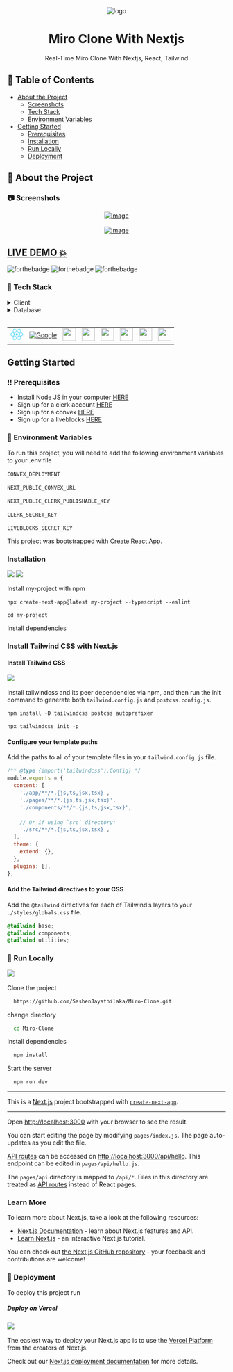 <div align="center">

  <img src="https://github.com/user-attachments/assets/0e06a37a-1588-4210-ac8a-aa38204a81e6" alt="logo" width="250" height="auto" />
  
# Miro Clone With Nextjs 
  
  <p>
Real-Time Miro Clone With Nextjs, React, Tailwind
  </p>
</div>

<!-- Table of Contents -->

## :notebook_with_decorative_cover: Table of Contents

- [About the Project](#star2-about-the-project)
  - [Screenshots](#camera-screenshots)
  - [Tech Stack](#space_invader-tech-stack)
  - [Environment Variables](#key-environment-variables)
- [Getting Started](#toolbox-getting-started)
  - [Prerequisites](#bangbang-prerequisites)
  - [Installation](#gear-installation)
  - [Run Locally](#running-run-locally)
  - [Deployment](#triangular_flag_on_post-deployment)

<!-- About the Project -->

## :star2: About the Project

<!-- Screenshots -->

### :camera: Screenshots

<div align="center">
<a href="https://miro-clone-jade.vercel.app"><img  src='https://github.com/user-attachments/assets/cf8878b3-2178-494c-9c07-959f1639a4d2' alt='image'/></a>
</div>

<br />

<div align="center">
<a href="https://miro-clone-jade.vercel.app"><img  src='https://github.com/user-attachments/assets/8fdb667e-89ce-4f07-9aae-54ee4248b14b' alt='image'/></a>
</div>

## <a href="https://miro-clone-jade.vercel.app" target="_blank">LIVE DEMO 💥</a>

![forthebadge](https://forthebadge.com/images/badges/built-with-love.svg)
![forthebadge](https://forthebadge.com/images/badges/for-you.svg)
![forthebadge](https://forthebadge.com/images/badges/powered-by-coffee.svg)

### :space_invader: Tech Stack

<details>
  <summary>Client</summary>
  <ul>
    <li><a href="https://#/">Typescript</a></li>
    <li><a href="https://nextjs.org/">Next.js</a></li>
    <li><a href="https://reactjs.org/">React.js</a></li>
    <li><a href="https://tailwindcss.com/">TailwindCSS</a></li>
    <li><a href="https://www.prisma.io">Prisma</a></li>
  </ul>
</details>

<details>
<summary>Database</summary>
  <ul>
  <li><a href="https://firebase.google.com">Mongodb</a></li>
  <li><a href="https://cloudinary.com/">Cloudinary</a></li>
  </ul>
</details>

<br />

<table>
    <tr>
        <td>
<a href="#"><img src="https://raw.githubusercontent.com/devicons/devicon/master/icons/react/react-original.svg" alt="" width="30" height="30" /></a>
        </td>
                <td>
<a href="#"><img src="https://user-images.githubusercontent.com/99184393/183096870-fdf58e59-d78c-44f4-bd1c-f9033c16d907.png" alt="Google" width="30" height="30" /></a>
        </td>
                        <td>
<a href="#"><img src="https://user-images.githubusercontent.com/99184393/179383376-874f547c-4e6f-4826-850e-706b009e7e2b.png" alt="" width="30" height="30" /></a>
        </td>
                              <td>
<a href="#"><img src="https://github.com/user-attachments/assets/de9b3fe9-d525-4241-b90a-8b597e6af5cb" alt="" width="30" height="30" /></a>
        </td>
                        <td>
<a href="#"><img src="https://user-images.githubusercontent.com/99184393/180462270-ea4a249c-627c-4479-9431-5c3fd25454c4.png" alt="" width="30" height="30" /></a>
        </td>
                                <td>
<a href="#"><img src="https://github.com/user-attachments/assets/0e06a37a-1588-4210-ac8a-aa38204a81e6" alt="" width="30"height="30"/></a>
        </td>
                                      <td>
<a href="#"><img src="https://github.com/user-attachments/assets/2498198d-6272-4aef-9812-39c9df37acd7" alt="" width="30"height="30"/></a>
        </td>
      <td>
<a href="#"><img src="https://github.com/user-attachments/assets/d24e0437-5919-4fc0-b0b5-4b15b8e7768e" alt="" width="30"height="30"/></a>
        </td>
    </tr>
</table>

## Getting Started

### :bangbang: Prerequisites

- Install Node JS in your computer <a href='https://nodejs.org/en/'>HERE</a>
- Sign up for a clerk account <a href='https://clerk.com/'>HERE</a>
- Sign up for a convex <a href='https://www.convex.dev/'>HERE</a>
- Sign up for a liveblocks <a href='https://liveblocks.io/'>HERE</a>

<!-- Env Variables -->

### :key: Environment Variables

To run this project, you will need to add the following environment variables to your .env file

`CONVEX_DEPLOYMENT`

`NEXT_PUBLIC_CONVEX_URL`

`NEXT_PUBLIC_CLERK_PUBLISHABLE_KEY`

`CLERK_SECRET_KEY`

`LIVEBLOCKS_SECRET_KEY`

This project was bootstrapped with [Create React App](https://github.com/facebook/create-react-app).

### Installation

![](https://img.shields.io/badge/React-20232A?style=for-the-badge&logo=react&logoColor=61DAFB)
![](https://img.shields.io/badge/next.js-20232A?style=for-the-badge&logo=next.js&logoColor=61DAFB)

Install my-project with npm

```
npx create-next-app@latest my-project --typescript --eslint
```

```
cd my-project
```

Install dependencies

### Install Tailwind CSS with Next.js

#### Install Tailwind CSS

![](https://img.shields.io/badge/Tailwind_CSS-38B2AC?style=for-the-badge&logo=tailwind-css&logoColor=white)

Install tailwindcss and its peer dependencies via npm, and then run the init command to generate both `tailwind.config.js` and `postcss.config.js`.

```
npm install -D tailwindcss postcss autoprefixer
```

```
npx tailwindcss init -p
```

#### Configure your template paths

Add the paths to all of your template files in your `tailwind.config.js` file.
<br>

```js
/** @type {import('tailwindcss').Config} */
module.exports = {
  content: [
    './app/**/*.{js,ts,jsx,tsx}',
    './pages/**/*.{js,ts,jsx,tsx}',
    './components/**/*.{js,ts,jsx,tsx}',

    // Or if using `src` directory:
    './src/**/*.{js,ts,jsx,tsx}',
  ],
  theme: {
    extend: {},
  },
  plugins: [],
};
```

#### Add the Tailwind directives to your CSS

Add the `@tailwind` directives for each of Tailwind’s layers to your `./styles/globals.css` file.

```css
@tailwind base;
@tailwind components;
@tailwind utilities;
```

<!-- Run Locally -->

### :running: Run Locally

![](https://img.shields.io/badge/GIT-E44C30?style=for-the-badge&logo=git&logoColor=white)

Clone the project

```bash
  https://github.com/SashenJayathilaka/Miro-Clone.git
```

change directory

```bash
  cd Miro-Clone
```

Install dependencies

```bash
  npm install
```

Start the server

```bash
  npm run dev
```

<hr />

This is a [Next.js](https://nextjs.org/) project bootstrapped with [`create-next-app`](https://github.com/vercel/next.js/tree/canary/packages/create-next-app).

<hr />

Open [http://localhost:3000](http://localhost:3000) with your browser to see the result.

You can start editing the page by modifying `pages/index.js`. The page auto-updates as you edit the file.

[API routes](https://nextjs.org/docs/api-routes/introduction) can be accessed on [http://localhost:3000/api/hello](http://localhost:3000/api/hello). This endpoint can be edited in `pages/api/hello.js`.

The `pages/api` directory is mapped to `/api/*`. Files in this directory are treated as [API routes](https://nextjs.org/docs/api-routes/introduction) instead of React pages.

### Learn More

To learn more about Next.js, take a look at the following resources:

- [Next.js Documentation](https://nextjs.org/docs) - learn about Next.js features and API.
- [Learn Next.js](https://nextjs.org/learn) - an interactive Next.js tutorial.

You can check out [the Next.js GitHub repository](https://github.com/vercel/next.js/) - your feedback and contributions are welcome!

<!-- Deployment -->

### :triangular_flag_on_post: Deployment

To deploy this project run

##### Deploy on Vercel

![](https://img.shields.io/badge/Vercel-000000?style=for-the-badge&logo=vercel&logoColor=white)

The easiest way to deploy your Next.js app is to use the [Vercel Platform](https://vercel.com/new?utm_medium=default-template&filter=next.js&utm_source=create-next-app&utm_campaign=create-next-app-readme) from the creators of Next.js.

Check out our [Next.js deployment documentation](https://nextjs.org/docs/deployment) for more details.
